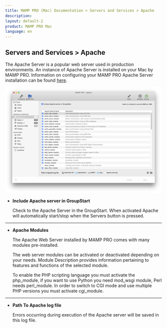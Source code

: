 ```yaml
---
title: MAMP PRO (Mac) Documentation > Servers and Services > Apache
description: 
layout: default-2
product: MAMP PRO Mac
language: en
---
```


## Servers and Services > Apache

The Apache Server is a popular web server used in production environments. An instance of Apache Server is installed on your Mac by MAMP PRO. Information on configuring your MAMP PRO Apache Server installation can be found [here](../../Settings/Hosts/Apache).

![MAMP](Apache.png)

*  **Include Apache server in GroupStart**  

    Check to the Apache Server in the GroupStart. When activated Apache will automatically start/stop when the Servers button is pressed.

---

*  **Apache Modules**  

    The Apache Web Server installed by MAMP PRO comes with many modules pre-installed.

    The web server modules can be activated or deactivated depending on your needs. Module Description provides information pertaining to features and functions of the selected module.

    To enable the PHP scripting language you must activate the php_module, if you want to use Python you need mod_wsgi module, Perl needs perl_module. In order to switch to CGI mode and use multiple PHP versions you must activate cgi_module.

---

*  **Path To Apache log file**

    Errors occurring during execution of the Apache server will be saved in this log file.
